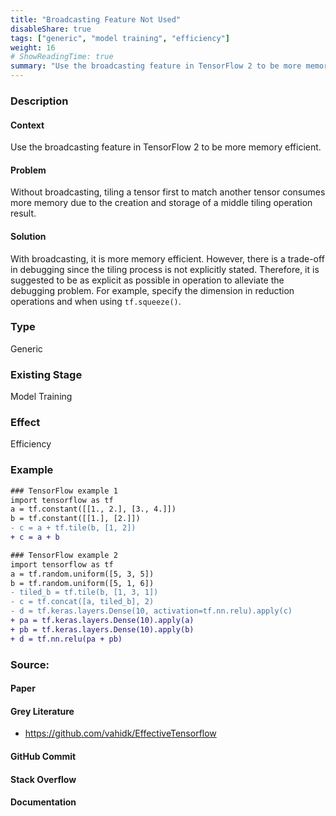 ```yaml
---
title: "Broadcasting Feature Not Used"
disableShare: true
tags: ["generic", "model training", "efficiency"]
weight: 16
# ShowReadingTime: true	
summary: "Use the broadcasting feature in TensorFlow 2 to be more memory efficient. "
---
```


### Description

#### Context

Use the broadcasting feature in TensorFlow 2 to be more memory efficient. 

#### Problem

Without broadcasting, tiling a tensor first to match another tensor consumes more memory due to the creation and storage of a middle tiling operation result.  

#### Solution

With broadcasting, it is more memory efficient. However, there is a trade-off in debugging since the tiling process is not explicitly stated. Therefore, it is suggested to be as explicit as possible in operation to alleviate the debugging problem. For example, specify the dimension in reduction operations and when using `tf.squeeze()`.

### Type

Generic

### Existing Stage

Model Training

### Effect

Efficiency

### Example

```diff
### TensorFlow example 1
import tensorflow as tf
a = tf.constant([[1., 2.], [3., 4.]])
b = tf.constant([[1.], [2.]])
- c = a + tf.tile(b, [1, 2])
+ c = a + b

### TensorFlow example 2
import tensorflow as tf
a = tf.random.uniform([5, 3, 5])
b = tf.random.uniform([5, 1, 6])
- tiled_b = tf.tile(b, [1, 3, 1])
- c = tf.concat([a, tiled_b], 2)
- d = tf.keras.layers.Dense(10, activation=tf.nn.relu).apply(c)
+ pa = tf.keras.layers.Dense(10).apply(a)
+ pb = tf.keras.layers.Dense(10).apply(b)
+ d = tf.nn.relu(pa + pb)
```

### Source:

#### Paper 

#### Grey Literature
- https://github.com/vahidk/EffectiveTensorflow

#### GitHub Commit

#### Stack Overflow

#### Documentation

